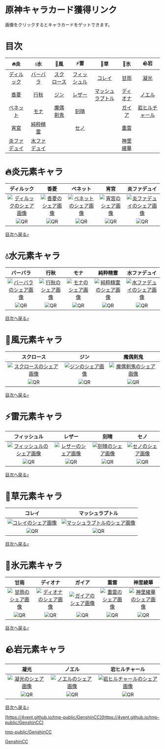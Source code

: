 # 原神キャラカード獲得リンク

画像をクリックするとキャラカードをゲットできます。

# 目次

| 🔥炎 | 💧水 | 🍃風 | ⚡雷 | 🌱草 | 🧊氷 | 🪨岩 |
| :-: | :-: | :-: | :-: | :-: | :-: | :-: |
| [ディルック](#🔥炎キャラ) | [バーバラ](#💧水キャラ) | [スクロース](#🍃風キャラ) | [フィッシュル](#⚡雷キャラ) | [コレイ](#🌱草キャラ) | [甘雨](#🧊氷キャラ) | [凝光](#🪨岩キャラ) | 
| [香菱](#🔥炎キャラ) | [行秋](#💧水キャラ) | [ジン](#🍃風キャラ) | [レザー](#⚡雷キャラ) | [マッシュラプトル](#🌱草キャラ) | [ディオナ](#🧊氷キャラ) | [ノエル](#🪨岩キャラ) | 
| [ベネット](#🔥炎キャラ) | [モナ](#💧水キャラ) | [魔偶剣鬼](#🍃風キャラ) | [刻晴](#⚡雷キャラ) | | [ガイア](#🧊氷キャラ) | [岩ヒルチャール](#🪨岩キャラ) | 
| [宵宮](#🔥炎キャラ) | [純粋精霊](#💧水キャラ) | | [セノ](#⚡雷キャラ) | | [重雲](#🧊氷キャラ) | |
| [炎ファデュイ](#🔥炎キャラ) | [水ファデュイ](#💧水キャラ) | | | | [神里綾華](#🧊氷キャラ) | |

# 🔥炎元素キャラ

| ディルック | 香菱 | ベネット | 宵宮 | 炎ファデュイ |
| :-: | :-: | :-: | :-: | :-: |
| [![ディルックのシェア画像](images/image16.jpg "ディルックをゲット")](https://sg-public-api.hoyoverse.com/event/social_sea_share/redirectUrl?key=m11091752251431&lang=ja-jp&game_biz=hk4e_global&title_key=web_give_card_share_title&url=https%3A%2F%2Fhoyo.link%2F85l8BBAd%3FgiftType%3Dgive%26shareCode%3DMThsOkdBNlpNRVpOOU4%3D%26utm_source%3Dshare%26utm_medium%3Dtwitter%26utm_campaign%3Dweb&img_url=https%3A%2F%2Fupload-static.hoyoverse.com%2Fevent%2F2022%2F12%2F06%2F800517333%2Ff433dbdd56183c73aed075e26461e619_5323880935660000027.jpeg&desc_key=web_give_card_share_desc&timeStamp=5567702) | [![香菱のシェア画像](images/image2.jpg "香菱をゲット")](https://sg-public-api.hoyoverse.com/event/social_sea_share/redirectUrl?key=m11091752251431&lang=ja-jp&game_biz=hk4e_global&title_key=web_give_card_share_title&url=https%3A%2F%2Fhoyo.link%2F85l8BBAd%3FgiftType%3Dgive%26shareCode%3DMThtOkdBNlpNRVpOOU4%3D%26utm_source%3Dshare%26utm_medium%3Dtwitter%26utm_campaign%3Dweb&img_url=https%3A%2F%2Fupload-static.hoyoverse.com%2Fevent%2F2022%2F12%2F06%2F800517333%2F2f91c335f715c4d099878d7b9f0daf19_7089080195559533084.jpeg&desc_key=web_give_card_share_desc&timeStamp=5567702) | [![ベネットのシェア画像](images/image17.jpg "ベネットをゲット")](https://sg-public-api.hoyoverse.com/event/social_sea_share/redirectUrl?key=m11091752251431&lang=ja-jp&game_biz=hk4e_global&title_key=web_give_card_share_title&url=https%3A%2F%2Fhoyo.link%2F85l8BBAd%3FgiftType%3Dgive%26shareCode%3DMThuOkdBNlpNRVpOOU4%3D%26utm_source%3Dshare%26utm_medium%3Dtwitter%26utm_campaign%3Dweb&img_url=https%3A%2F%2Fupload-static.hoyoverse.com%2Fevent%2F2022%2F12%2F06%2F800517333%2F27ed85130120869bb0b665e45b23bce7_515040242779755229.jpeg&desc_key=web_give_card_share_desc&timeStamp=5567702) | [![宵宮のシェア画像](images/image26.jpg "宵宮をゲット")](https://sg-public-api.hoyoverse.com/event/social_sea_share/redirectUrl?key=m11091752251431&lang=ja-jp&game_biz=hk4e_global&title_key=web_give_card_share_title&url=https%3A%2F%2Fhoyo.link%2F85l8BBAd%3FgiftType%3Dgive%26shareCode%3DMThwOkdBNlpNRVpOOU4%3D%26utm_source%3Dshare%26utm_medium%3Dtwitter%26utm_campaign%3Dweb&img_url=https%3A%2F%2Fupload-static.hoyoverse.com%2Fevent%2F2022%2F12%2F06%2F800517333%2Fe55ad8e3350f6961b8a6cfac47b97962_2458440199837812394.jpeg&desc_key=web_give_card_share_desc&timeStamp=5567702) | [![炎ファデュイのシェア画像](images/image23.jpg "炎ファデュイをゲット")](https://sg-public-api.hoyoverse.com/event/social_sea_share/redirectUrl?key=m11091752251431&lang=ja-jp&game_biz=hk4e_global&title_key=web_give_card_share_title&url=https%3A%2F%2Fhoyo.link%2F85l8BBAd%3FgiftType%3Dgive%26shareCode%3DMjd0OkdBNlpNRVpOOU4%3D%26utm_source%3Dshare%26utm_medium%3Dtwitter%26utm_campaign%3Dweb&img_url=https%3A%2F%2Fupload-static.hoyoverse.com%2Fevent%2F2022%2F12%2F06%2F800517333%2F292282822e8a7791a49b11bb4523572b_8474234169223422888.jpeg&desc_key=web_give_card_share_desc&timeStamp=5567702) |
| ![QR](images/image16_qr.jpg "QR") | ![QR](images/image2_qr.jpg "QR") | ![QR](images/image17_qr.jpg "QR") | ![QR](images/image26_qr.jpg "QR") | ![QR](images/image23_qr.jpg "QR") |

[目次へ戻る⤴️](#目次)

# 💧水元素キャラ

| バーバラ | 行秋 | モナ | 純粋精霊 | 水ファデュイ |
| :-: | :-: | :-: | :-: | :-: |
| [![バーバラのシェア画像](images/image22.jpg "バーバラをゲット")](https://sg-public-api.hoyoverse.com/event/social_sea_share/redirectUrl?key=m11091752251431&lang=ja-jp&game_biz=hk4e_global&title_key=web_give_card_share_title&url=https%3A%2F%2Fhoyo.link%2F85l8BBAd%3FgiftType%3Dgive%26shareCode%3DMTVoOkdBNlpNRVpOOU4%3D%26utm_source%3Dshare%26utm_medium%3Dtwitter%26utm_campaign%3Dweb&img_url=https%3A%2F%2Fupload-static.hoyoverse.com%2Fevent%2F2022%2F12%2F06%2F800517333%2Fe87d53dfb7bc1226e834c362ab38a94b_4613528264652695852.jpeg&desc_key=web_give_card_share_desc&timeStamp=5567703) | [![行秋のシェア画像](images/image14.jpg "行秋をゲット")](https://sg-public-api.hoyoverse.com/event/social_sea_share/redirectUrl?key=m11091752251431&lang=ja-jp&game_biz=hk4e_global&title_key=web_give_card_share_title&url=https%3A%2F%2Fhoyo.link%2F85l8BBAd%3FgiftType%3Dgive%26shareCode%3DMTVpOkdBNlpNRVpOOU4%3D%26utm_source%3Dshare%26utm_medium%3Dtwitter%26utm_campaign%3Dweb&img_url=https%3A%2F%2Fupload-static.hoyoverse.com%2Fevent%2F2022%2F12%2F06%2F800517333%2F66f9ce18af16878c266539f2195356fb_3470266569955435201.jpeg&desc_key=web_give_card_share_desc&timeStamp=5567712) | [![モナのシェア画像](images/image4.jpg "モナをゲット")](https://sg-public-api.hoyoverse.com/event/social_sea_share/redirectUrl?key=m11091752251431&lang=ja-jp&game_biz=hk4e_global&title_key=web_give_card_share_title&url=https%3A%2F%2Fhoyo.link%2F85l8BBAd%3FgiftType%3Dgive%26shareCode%3DMTVqOkdBNlpNRVpOOU4%3D%26utm_source%3Dshare%26utm_medium%3Dtwitter%26utm_campaign%3Dweb&img_url=https%3A%2F%2Fupload-static.hoyoverse.com%2Fevent%2F2022%2F12%2F06%2F800517333%2F81c00fa7717ec1dd5f9a1fd8439a7264_7166765682509828821.jpeg&desc_key=web_give_card_share_desc&timeStamp=5567703) | [![純粋精霊のシェア画像](images/image12.jpg "純粋精霊をゲット")](https://sg-public-api.hoyoverse.com/event/social_sea_share/redirectUrl?key=m11091752251431&lang=ja-jp&game_biz=hk4e_global&title_key=web_give_card_share_title&url=https%3A%2F%2Fhoyo.link%2F85l8BBAd%3FgiftType%3Dgive%26shareCode%3DMjRwOkdBNlpNRVpOOU4%3D%26utm_source%3Dshare%26utm_medium%3Dtwitter%26utm_campaign%3Dweb&img_url=https%3A%2F%2Fupload-static.hoyoverse.com%2Fevent%2F2022%2F12%2F06%2F800517333%2F34cf56da3b4dc22cb6d6959055c06784_6501825309781623263.jpeg&desc_key=web_give_card_share_desc&timeStamp=5567704) | [![水ファデュイのシェア画像](images/image21.jpg "水ファデュイをゲット")](https://sg-public-api.hoyoverse.com/event/social_sea_share/redirectUrl?key=m11091752251431&lang=ja-jp&game_biz=hk4e_global&title_key=web_give_card_share_title&url=https%3A%2F%2Fhoyo.link%2F85l8BBAd%3FgiftType%3Dgive%26shareCode%3DMjRxOkdBNlpNRVpOOU4%3D%26utm_source%3Dshare%26utm_medium%3Dtwitter%26utm_campaign%3Dweb&img_url=https%3A%2F%2Fupload-static.hoyoverse.com%2Fevent%2F2022%2F12%2F06%2F800517333%2F281824e6c9a8aba105e6bf12220fd496_2700948251292666515.jpeg&desc_key=web_give_card_share_desc&timeStamp=5567704) |
| ![QR](images/image22_qr.jpg "QR") | ![QR](images/image14_qr.jpg "QR") | ![QR](images/image4_qr.jpg "QR") | ![QR](images/image12_qr.jpg "QR") | ![QR](images/image21_qr.jpg "QR") |

[目次へ戻る⤴️](#目次)

# 🍃風元素キャラ

| スクロース | ジン | 魔偶剣鬼 |
| :-: | :-: | :-: |
| [![スクロースのシェア画像](images/image8.jpg "スクロースをゲット")](https://sg-public-api.hoyoverse.com/event/social_sea_share/redirectUrl?key=m11091752251431&lang=ja-jp&game_biz=hk4e_global&title_key=web_give_card_share_title&url=https%3A%2F%2Fhoyo.link%2F85l8BBAd%3FgiftType%3Dgive%26shareCode%3DMWV0OkdBNlpNRVpOOU4%3D%26utm_source%3Dshare%26utm_medium%3Dtwitter%26utm_campaign%3Dweb&img_url=https%3A%2F%2Fupload-static.hoyoverse.com%2Fevent%2F2022%2F12%2F06%2F800517333%2F6a16297ca9918ff8292ec079b7bda99d_7437931161549105464.jpeg&desc_key=web_give_card_share_desc&timeStamp=5567704) | [![ジンのシェア画像](images/image27.jpg "ジンをゲット")](https://sg-public-api.hoyoverse.com/event/social_sea_share/redirectUrl?key=m11091752251431&lang=ja-jp&game_biz=hk4e_global&title_key=web_give_card_share_title&url=https%3A%2F%2Fhoyo.link%2F85l8BBAd%3FgiftType%3Dgive%26shareCode%3DMWV1OkdBNlpNRVpOOU4%3D%26utm_source%3Dshare%26utm_medium%3Dtwitter%26utm_campaign%3Dweb&img_url=https%3A%2F%2Fupload-static.hoyoverse.com%2Fevent%2F2022%2F12%2F06%2F800517333%2Ff25645bdc7ae9c78a7feaad48d618df7_5558814358888107508.jpeg&desc_key=web_give_card_share_desc&timeStamp=5567704) | [![魔偶剣鬼のシェア画像](images/image5.jpg "魔偶剣鬼をゲット")](https://sg-public-api.hoyoverse.com/event/social_sea_share/redirectUrl?key=m11091752251431&lang=ja-jp&game_biz=hk4e_global&title_key=web_give_card_share_title&url=https%3A%2F%2Fhoyo.link%2F85l8BBAd%3FgiftType%3Dgive%26shareCode%3DMmU1OkdBNlpNRVpOOU4%3D%26utm_source%3Dshare%26utm_medium%3Dtwitter%26utm_campaign%3Dweb&img_url=https%3A%2F%2Fupload-static.hoyoverse.com%2Fevent%2F2022%2F12%2F06%2F800517333%2Fa557eb71a1ce3201fb071a54c16280dd_6453539133530737408.jpeg&desc_key=web_give_card_share_desc&timeStamp=5567704) |
| ![QR](images/image8_qr.jpg "QR") | ![QR](images/image27_qr.jpg "QR") | ![QR](images/image5_qr.jpg "QR") |

[目次へ戻る⤴️](#目次)

# ⚡雷元素キャラ

| フィッシュル | レザー | 刻晴 | セノ |
| :-: | :-: | :-: | :-: |
| [![フィッシュルのシェア画像](images/image6.jpg "フィッシュルをゲット")](https://sg-public-api.hoyoverse.com/event/social_sea_share/redirectUrl?key=m11091752251431&lang=ja-jp&game_biz=hk4e_global&title_key=web_give_card_share_title&url=https%3A%2F%2Fhoyo.link%2F85l8BBAd%3FgiftType%3Dgive%26shareCode%3DMWJwOkdBNlpNRVpOOU4%3D%26utm_source%3Dshare%26utm_medium%3Dtwitter%26utm_campaign%3Dweb&img_url=https%3A%2F%2Fupload-static.hoyoverse.com%2Fevent%2F2022%2F12%2F06%2F800517333%2F8b099389b170a0cf5d06527c9eaefb66_4660134730126264630.jpeg&desc_key=web_give_card_share_desc&timeStamp=5567705) | [![レザーのシェア画像](images/image10.jpg "レザーをゲット")](https://sg-public-api.hoyoverse.com/event/social_sea_share/redirectUrl?key=m11091752251431&lang=ja-jp&game_biz=hk4e_global&title_key=web_give_card_share_title&url=https%3A%2F%2Fhoyo.link%2F85l8BBAd%3FgiftType%3Dgive%26shareCode%3DMWJxOkdBNlpNRVpOOU4%3D%26utm_source%3Dshare%26utm_medium%3Dtwitter%26utm_campaign%3Dweb&img_url=https%3A%2F%2Fupload-static.hoyoverse.com%2Fevent%2F2022%2F12%2F06%2F800517333%2F108cdeea278a72cf69ec12bdfdadf885_3856423934573163650.jpeg&desc_key=web_give_card_share_desc&timeStamp=5567705) | [![刻晴のシェア画像](images/image7.jpg "刻晴をゲット")](https://sg-public-api.hoyoverse.com/event/social_sea_share/redirectUrl?key=m11091752251431&lang=ja-jp&game_biz=hk4e_global&title_key=web_give_card_share_title&url=https%3A%2F%2Fhoyo.link%2F85l8BBAd%3FgiftType%3Dgive%26shareCode%3DMWJyOkdBNlpNRVpOOU4%3D%26utm_source%3Dshare%26utm_medium%3Dtwitter%26utm_campaign%3Dweb&img_url=https%3A%2F%2Fupload-static.hoyoverse.com%2Fevent%2F2022%2F12%2F06%2F800517333%2Fbafdf63f34798c3171ed755c3165dc6a_1034930962602649755.jpeg&desc_key=web_give_card_share_desc&timeStamp=5567705) | [![セノのシェア画像](images/image25.jpg "セノをゲット")](https://sg-public-api.hoyoverse.com/event/social_sea_share/redirectUrl?key=m11091752251431&lang=ja-jp&game_biz=hk4e_global&title_key=web_give_card_share_title&url=https%3A%2F%2Fhoyo.link%2F85l8BBAd%3FgiftType%3Dgive%26shareCode%3DMWJzOkdBNlpNRVpOOU4%3D%26utm_source%3Dshare%26utm_medium%3Dtwitter%26utm_campaign%3Dweb&img_url=https%3A%2F%2Fupload-static.hoyoverse.com%2Fevent%2F2022%2F12%2F06%2F800517333%2F87e7fe0e9541c7bc097741743b5f3668_3543992212538612852.jpeg&desc_key=web_give_card_share_desc&timeStamp=5567705) |
| ![QR](images/image6_qr.jpg "QR") | ![QR](images/image10_qr.jpg "QR") | ![QR](images/image7_qr.jpg "QR") | ![QR](images/image25_qr.jpg "QR") |

[目次へ戻る⤴️](#目次)

# 🌱草元素キャラ

| コレイ | マッシュラプトル |
| :-: | :-: |
| [![コレイのシェア画像](images/image9.jpg "コレイをゲット")](https://sg-public-api.hoyoverse.com/event/social_sea_share/redirectUrl?key=m11091752251431&lang=ja-jp&game_biz=hk4e_global&title_key=web_give_card_share_title&url=https%3A%2F%2Fhoyo.link%2F85l8BBAd%3FgiftType%3Dgive%26shareCode%3DMWw1OkdBNlpNRVpOOU4%3D%26utm_source%3Dshare%26utm_medium%3Dtwitter%26utm_campaign%3Dweb&img_url=https%3A%2F%2Fupload-static.hoyoverse.com%2Fevent%2F2022%2F12%2F06%2F800517333%2Fca63c1975950b45ac4dfcb3c6ae39299_3252461079216.jpeg&desc_key=web_give_card_share_desc&timeStamp=5567705) | [![マッシュラプトルのシェア画像](images/image15.jpg "マッシュラプトルをゲット")](https://sg-public-api.hoyoverse.com/event/social_sea_share/redirectUrl?key=m11091752251431&lang=ja-jp&game_biz=hk4e_global&title_key=web_give_card_share_title&url=https%3A%2F%2Fhoyo.link%2F85l8BBAd%3FgiftType%3Dgive%26shareCode%3DMmtkOkdBNlpNRVpOOU4%3D%26utm_source%3Dshare%26utm_medium%3Dtwitter%26utm_campaign%3Dweb&img_url=https%3A%2F%2Fupload-static.hoyoverse.com%2Fevent%2F2022%2F12%2F06%2F800517333%2F971e992e347c0093b9cc24f141033a01_3311351929732016829.jpeg&desc_key=web_give_card_share_desc&timeStamp=5567705) |
| ![QR](images/image9_qr.jpg "QR") | ![QR](images/image15_qr.jpg "QR") |

[目次へ戻る⤴️](#目次)

# 🧊氷元素キャラ

| 甘雨 | ディオナ | ガイア | 重雲 | 神里綾華 |
| :-: | :-: | :-: | :-: | :-: |
| [![甘雨のシェア画像](images/image1.jpg "甘雨をゲット")](https://sg-public-api.hoyoverse.com/event/social_sea_share/redirectUrl?key=m11091752251431&lang=ja-jp&game_biz=hk4e_global&title_key=web_give_card_share_title&url=https%3A%2F%2Fhoyo.link%2F85l8BBAd%3FgiftType%3Dgive%26shareCode%3DMTJkOkdBNlpNRVpOOU4%3D%26utm_source%3Dshare%26utm_medium%3Dtwitter%26utm_campaign%3Dweb&img_url=https%3A%2F%2Fupload-static.hoyoverse.com%2Fevent%2F2022%2F12%2F06%2F800517333%2F3c5a3e1c89c3c80fe952c11e912cd4bb_4302765577924807559.jpeg&desc_key=web_give_card_share_desc&timeStamp=5567705) | [![ディオナのシェア画像](images/image13.jpg "ディオナをゲット")](https://sg-public-api.hoyoverse.com/event/social_sea_share/redirectUrl?key=m11091752251431&lang=ja-jp&game_biz=hk4e_global&title_key=web_give_card_share_title&url=https%3A%2F%2Fhoyo.link%2F85l8BBAd%3FgiftType%3Dgive%26shareCode%3DMTJlOkdBNlpNRVpOOU4%3D%26utm_source%3Dshare%26utm_medium%3Dtwitter%26utm_campaign%3Dweb&img_url=https%3A%2F%2Fupload-static.hoyoverse.com%2Fevent%2F2022%2F12%2F06%2F800517333%2Fea68c20be3421b733fb2491023dd30c8_4957353541155490747.jpeg&desc_key=web_give_card_share_desc&timeStamp=5567705) | [![ガイアのシェア画像](images/image3.jpg "ガイアをゲット")](https://sg-public-api.hoyoverse.com/event/social_sea_share/redirectUrl?key=m11091752251431&lang=ja-jp&game_biz=hk4e_global&title_key=web_give_card_share_title&url=https%3A%2F%2Fhoyo.link%2F85l8BBAd%3FgiftType%3Dgive%26shareCode%3DMTJmOkdBNlpNRVpOOU4%3D%26utm_source%3Dshare%26utm_medium%3Dtwitter%26utm_campaign%3Dweb&img_url=https%3A%2F%2Fupload-static.hoyoverse.com%2Fevent%2F2022%2F12%2F06%2F800517333%2Fd3af0f74dc5d80d06a6148570bd96f15_1792573994259324940.jpeg&desc_key=web_give_card_share_desc&timeStamp=5567705) | [![重雲のシェア画像](images/image19.jpg "重雲をゲット")](https://sg-public-api.hoyoverse.com/event/social_sea_share/redirectUrl?key=m11091752251431&lang=ja-jp&game_biz=hk4e_global&title_key=web_give_card_share_title&url=https%3A%2F%2Fhoyo.link%2F85l8BBAd%3FgiftType%3Dgive%26shareCode%3DMTJnOkdBNlpNRVpOOU4%3D%26utm_source%3Dshare%26utm_medium%3Dtwitter%26utm_campaign%3Dweb&img_url=https%3A%2F%2Fupload-static.hoyoverse.com%2Fevent%2F2022%2F12%2F06%2F800517333%2Fd29875b8d2b57fbe49a8da5c8c5a62b7_6646981969561928793.jpeg&desc_key=web_give_card_share_desc&timeStamp=5567705) | [![神里綾華のシェア画像](images/image18.jpg "神里綾華をゲット")](https://sg-public-api.hoyoverse.com/event/social_sea_share/redirectUrl?key=m11091752251431&lang=ja-jp&game_biz=hk4e_global&title_key=web_give_card_share_title&url=https%3A%2F%2Fhoyo.link%2F85l8BBAd%3FgiftType%3Dgive%26shareCode%3DMTJoOkdBNlpNRVpOOU4%3D%26utm_source%3Dshare%26utm_medium%3Dtwitter%26utm_campaign%3Dweb&img_url=https%3A%2F%2Fupload-static.hoyoverse.com%2Fevent%2F2022%2F12%2F06%2F800517333%2Ff358c3b742d5b6bf0da634acfda9f2bf_8119268766094139594.jpeg&desc_key=web_give_card_share_desc&timeStamp=5567706) |
| ![QR](images/image1_qr.jpg "QR") | ![QR](images/image13_qr.jpg "QR") | ![QR](images/image3_qr.jpg "QR") | ![QR](images/image19_qr.jpg "QR") | ![QR](images/image18_qr.jpg "QR") |

[目次へ戻る⤴️](#目次)

# 🪨岩元素キャラ

| 凝光 | ノエル | 岩ヒルチャール |
| :-: | :-: | :-: |
| [![凝光のシェア画像](images/image11.jpg "凝光をゲット")](https://sg-public-api.hoyoverse.com/event/social_sea_share/redirectUrl?key=m11091752251431&lang=ja-jp&game_biz=hk4e_global&title_key=web_give_card_share_title&url=https%3A%2F%2Fhoyo.link%2F85l8BBAd%3FgiftType%3Dgive%26shareCode%3DMWkxOkdBNlpNRVpOOU4%3D%26utm_source%3Dshare%26utm_medium%3Dtwitter%26utm_campaign%3Dweb&img_url=https%3A%2F%2Fupload-static.hoyoverse.com%2Fevent%2F2022%2F12%2F06%2F800517333%2F7971d20cb00d365b0821b0493d1555e2_4946362991668201320.jpeg&desc_key=web_give_card_share_desc&timeStamp=5567706) | [![ノエルのシェア画像](images/image24.jpg "ノエルをゲット")](https://sg-public-api.hoyoverse.com/event/social_sea_share/redirectUrl?key=m11091752251431&lang=ja-jp&game_biz=hk4e_global&title_key=web_give_card_share_title&url=https%3A%2F%2Fhoyo.link%2F85l8BBAd%3FgiftType%3Dgive%26shareCode%3DMWkyOkdBNlpNRVpOOU4%3D%26utm_source%3Dshare%26utm_medium%3Dtwitter%26utm_campaign%3Dweb&img_url=https%3A%2F%2Fupload-static.hoyoverse.com%2Fevent%2F2022%2F12%2F06%2F800517333%2F3b6d7829722bb51b1eb170c3dbe7ff9a_3504700526584502048.jpeg&desc_key=web_give_card_share_desc&timeStamp=5567706) | [![岩ヒルチャールのシェア画像](images/image20.jpg "岩ヒルチャールをゲット")](https://sg-public-api.hoyoverse.com/event/social_sea_share/redirectUrl?key=m11091752251431&lang=ja-jp&game_biz=hk4e_global&title_key=web_give_card_share_title&url=https%3A%2F%2Fhoyo.link%2F85l8BBAd%3FgiftType%3Dgive%26shareCode%3DMmg5OkdBNlpNRVpOOU4%3D%26utm_source%3Dshare%26utm_medium%3Dtwitter%26utm_campaign%3Dweb&img_url=https%3A%2F%2Fupload-static.hoyoverse.com%2Fevent%2F2022%2F12%2F06%2F800517333%2F8287cb7a7351559ac3ac4d2381fdc319_3573208515974785834.jpeg&desc_key=web_give_card_share_desc&timeStamp=5567706) |
| ![QR](images/image11_qr.jpg "QR") | ![QR](images/image24_qr.jpg "QR") | ![QR](images/image20_qr.jpg "QR") |

[目次へ戻る⤴️](#目次)

[https://4vent.github.io/tmp-public/GenshinCC](https://4vent.github.io/tmp-public/GenshinCC)

[tmp-public/GenshinCC](tmp-public/GenshinCC)

[GenshinCC](GenshinCC)

